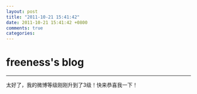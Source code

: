```yaml
---
layout: post
title: "2011-10-21 15:41:42"
date: 2011-10-21 15:41:42 +0800
comments: true
categories: 
---
```


# freeness's blog

----------

>
太好了，我的微博等级刚刚升到了3级！快来恭喜我一下！